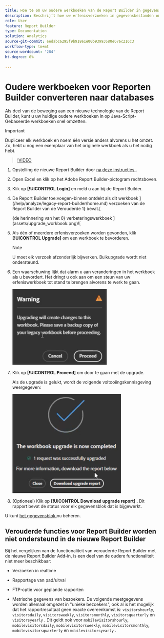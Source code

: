 ```yaml
---
title: Hoe te om uw oudere werkboeken van de Report Builder in gegevensbestanden om te zetten
description: Beschrijft hoe uw erfenisverzoeken in gegevensbestanden omzetten
role: User
feature: Report Builder
type: Documentation
solution: Analytics
source-git-commit: eedabc6295f9b918e1e00b93993680e676c216c3
workflow-type: tm+mt
source-wordcount: '284'
ht-degree: 0%

---
```



# Oudere werkboeken voor Reporten Builder converteren naar databases

Als deel van de beweging aan een nieuwe technologie van de Report Builder, kunt u uw huidige oudere werkboeken in op Java-Script-Gebaseerde werkboeken snel omzetten.

>[!IMPORTANT]
>
>Dupliceer elk werkboek en noem één versie anders alvorens u het omzet. Zo, hebt u nog een exemplaar van het originele werkboek als u het nodig hebt.

>[!VIDEO](https://video.tv.adobe.com/v/3434957/?quality=12&learn=on)

1. Opstelling de nieuwe Report Builder door [ na deze instructies ](/help/analyze/report-builder/report-builder-setup.md).

1. Open Excel en klik op het Adobe Report Builder-pictogram rechtsboven.

1. Klik op **[!UICONTROL Login]** en meld u aan bij de Report Builder.

1. De Report Builder toe:voegen-binnen ontdekt als dit werkboek ](/help/analyze/legacy-report-builder/home.md) verzoeken van de Report Builder van de Verouderde 1} bevat.[

   {de herinnering van het 0} verbeteringswerkboek ](assets/upgrade_workbook.png)![

1. Als één of meerdere erfenisverzoeken worden gevonden, klik **[!UICONTROL Upgrade]** om een werkboek te bevorderen.

   >[!NOTE]
   >
   >U moet elk verzoek afzonderlijk bijwerken. Bulkupgrade wordt niet ondersteund.


1. Een waarschuwing lijkt dat alarm u aan veranderingen in het werkboek als u bevordert. Het dringt u ook aan om een steun van uw erfeniswerkboek tot stand te brengen alvorens te werk te gaan.

   ![ verbeteringswaarschuwing ](assets/upgrade_warning.png)

1. Klik op **[!UICONTROL Proceed]** om door te gaan met de upgrade.

   Als de upgrade is gelukt, wordt de volgende voltooiingskennisgeving weergegeven:

   ![ volledige verbetering ](assets/upgrade_complete.png)

1. (Optioneel) Klik op **[!UICONTROL Download upgrade report]** . Dit rapport bevat de status voor elk gegevensblok dat is bijgewerkt.

U kunt [ het gegevensblok ](/help/analyze/report-builder/manage-reportbuilder.md) nu beheren.


## Verouderde functies voor Report Builder worden niet ondersteund in de nieuwe Report Builder

Bij het vergelijken van de functionaliteit van verouderde Report Builder met de nieuwe Report Builder Add-in, is een deel van de oudere functionaliteit niet meer beschikbaar:

- Verzoeken in realtime

- Rapportage van pad/uitval

- FTP-optie voor geplande rapporten

- Metrische gegevens van bezoekers. De volgende meetgegevens worden allemaal omgezet in &quot;unieke bezoekers&quot;, ook al is het mogelijk dat het rapportresultaat geen exacte overeenkomst is: `visitorshourly`, `visitorsdaily`, `visitorsweekly`, `visitorsmonthly`, `visitorsquarterly` en `visitorsyearly` . Dit geldt ook voor `mobilevisitorshourly`, `mobilevisitorsdaily`, `mobilevisitorsweekly`, `mobilevisitorsmonthly`, `mobilevisitorsquarterly` en `mobilevisitorsyearly` .
